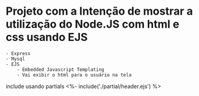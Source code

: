 # Projeto com a Intenção de mostrar a utilização do Node.JS com html e css usando EJS

    - Express
    - Mysql
    - EJS
        - Embedded Javascript Templating
        - Vai exibir o html para o usuário na tela


include usando partials
<%- include('./partial/header.ejs') %>